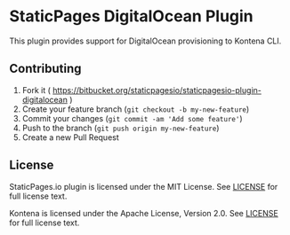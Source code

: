 # StaticPages DigitalOcean Plugin

This plugin provides support for DigitalOcean provisioning to Kontena CLI.


## Contributing

1. Fork it ( https://bitbucket.org/staticpagesio/staticpagesio-plugin-digitalocean )
2. Create your feature branch (`git checkout -b my-new-feature`)
3. Commit your changes (`git commit -am 'Add some feature'`)
4. Push to the branch (`git push origin my-new-feature`)
5. Create a new Pull Request

## License

StaticPages.io plugin is licensed under the MIT License. See [LICENSE](LICENSE.txt) for full license text.

Kontena is licensed under the Apache License, Version 2.0. See [LICENSE](LICENSE.txt) for full license text.